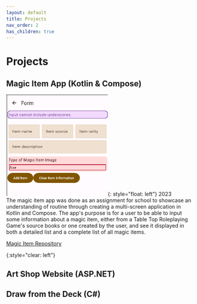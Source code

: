 ```yaml
---
layout: default
title: Projects
nav_order: 2
has_children: true
---
```

# Projects
  
## Magic Item App (Kotlin & Compose)   
  
![A crochet heart themed sweater](/img/form.png){: style="float: left"} 
2023  
The magic item app was done as an assignment for school to showcase an understanding of routine through creating a multi-screen application in Kotlin and Compose. The app's purpose is for a user to be able to input some information about a magic item, either from a Table Top Roleplaying Game's source books or one created by the user, and see it displayed in both a detailed list and a complete list of all magic items.  
  
[Magic Item Repository]

{:style="clear: left"} 

## Art Shop Website (ASP.NET)


## Draw from the Deck (C#)
  




[Magic Item Repository]: https://github.com/MakenaH/Assignment3_AppDev

